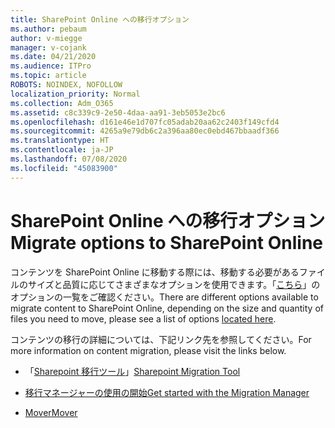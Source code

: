 ```yaml
---
title: SharePoint Online への移行オプション
ms.author: pebaum
author: v-miegge
manager: v-cojank
ms.date: 04/21/2020
ms.audience: ITPro
ms.topic: article
ROBOTS: NOINDEX, NOFOLLOW
localization_priority: Normal
ms.collection: Adm_O365
ms.assetid: c8c339c9-2e50-4daa-aa91-3eb5053e2bc6
ms.openlocfilehash: d161e46e1d707fc05adab20aa62c2403f149cfd4
ms.sourcegitcommit: 4265a9e79db6c2a396aa80ec0ebd467bbaadf366
ms.translationtype: HT
ms.contentlocale: ja-JP
ms.lasthandoff: 07/08/2020
ms.locfileid: "45083900"
---
```

# <a name="migrate-options-to-sharepoint-online"></a><span data-ttu-id="4814e-102">SharePoint Online への移行オプション</span><span class="sxs-lookup"><span data-stu-id="4814e-102">Migrate options to SharePoint Online</span></span>

<span data-ttu-id="4814e-103">コンテンツを SharePoint Online に移動する際には、移動する必要があるファイルのサイズと品質に応じてさまざまなオプションを使用できます。「[こちら](https://docs.microsoft.com/sharepointmigration/migrate-to-sharepoint-online)」のオプションの一覧をご確認ください。</span><span class="sxs-lookup"><span data-stu-id="4814e-103">There are different options available to migrate content to SharePoint Online, depending on the size and quantity of files you need to move, please see a list of options [located here](https://docs.microsoft.com/sharepointmigration/migrate-to-sharepoint-online).</span></span>

<span data-ttu-id="4814e-104">コンテンツの移行の詳細については、下記リンク先を参照してください。</span><span class="sxs-lookup"><span data-stu-id="4814e-104">For more information on content migration, please visit the links below.</span></span>

- <span data-ttu-id="4814e-105">「[Sharepoint 移行ツール](https://docs.microsoft.com/sharepointmigration/introducing-the-sharepoint-migration-tool)」</span><span class="sxs-lookup"><span data-stu-id="4814e-105">[Sharepoint Migration Tool](https://docs.microsoft.com/sharepointmigration/introducing-the-sharepoint-migration-tool)</span></span>

- [<span data-ttu-id="4814e-106">移行マネージャーの使用の開始</span><span class="sxs-lookup"><span data-stu-id="4814e-106">Get started with the Migration Manager</span></span>](https://docs.microsoft.com/sharepointmigration/mm-get-started)

- [<span data-ttu-id="4814e-107">Mover</span><span class="sxs-lookup"><span data-stu-id="4814e-107">Mover</span></span>](https://docs.microsoft.com/sharepointmigration/mover-plan-migration)
